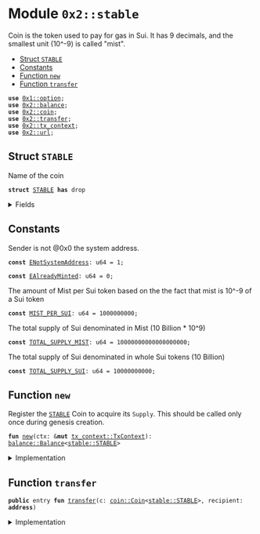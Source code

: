 
<a name="0x2_stable"></a>

# Module `0x2::stable`

Coin<OBC> is the token used to pay for gas in Sui.
It has 9 decimals, and the smallest unit (10^-9) is called "mist".


-  [Struct `STABLE`](#0x2_stable_STABLE)
-  [Constants](#@Constants_0)
-  [Function `new`](#0x2_stable_new)
-  [Function `transfer`](#0x2_stable_transfer)


<pre><code><b>use</b> <a href="">0x1::option</a>;
<b>use</b> <a href="balance.md#0x2_balance">0x2::balance</a>;
<b>use</b> <a href="coin.md#0x2_coin">0x2::coin</a>;
<b>use</b> <a href="transfer.md#0x2_transfer">0x2::transfer</a>;
<b>use</b> <a href="tx_context.md#0x2_tx_context">0x2::tx_context</a>;
<b>use</b> <a href="url.md#0x2_url">0x2::url</a>;
</code></pre>



<a name="0x2_stable_STABLE"></a>

## Struct `STABLE`

Name of the coin


<pre><code><b>struct</b> <a href="stable.md#0x2_stable_STABLE">STABLE</a> <b>has</b> drop
</code></pre>



<details>
<summary>Fields</summary>


<dl>
<dt>
<code>dummy_field: bool</code>
</dt>
<dd>

</dd>
</dl>


</details>

<a name="@Constants_0"></a>

## Constants


<a name="0x2_stable_ENotSystemAddress"></a>

Sender is not @0x0 the system address.


<pre><code><b>const</b> <a href="stable.md#0x2_stable_ENotSystemAddress">ENotSystemAddress</a>: u64 = 1;
</code></pre>



<a name="0x2_stable_EAlreadyMinted"></a>



<pre><code><b>const</b> <a href="stable.md#0x2_stable_EAlreadyMinted">EAlreadyMinted</a>: u64 = 0;
</code></pre>



<a name="0x2_stable_MIST_PER_SUI"></a>

The amount of Mist per Sui token based on the the fact that mist is
10^-9 of a Sui token


<pre><code><b>const</b> <a href="stable.md#0x2_stable_MIST_PER_SUI">MIST_PER_SUI</a>: u64 = 1000000000;
</code></pre>



<a name="0x2_stable_TOTAL_SUPPLY_MIST"></a>

The total supply of Sui denominated in Mist (10 Billion * 10^9)


<pre><code><b>const</b> <a href="stable.md#0x2_stable_TOTAL_SUPPLY_MIST">TOTAL_SUPPLY_MIST</a>: u64 = 10000000000000000000;
</code></pre>



<a name="0x2_stable_TOTAL_SUPPLY_SUI"></a>

The total supply of Sui denominated in whole Sui tokens (10 Billion)


<pre><code><b>const</b> <a href="stable.md#0x2_stable_TOTAL_SUPPLY_SUI">TOTAL_SUPPLY_SUI</a>: u64 = 10000000000;
</code></pre>



<a name="0x2_stable_new"></a>

## Function `new`

Register the <code><a href="stable.md#0x2_stable_STABLE">STABLE</a></code> Coin to acquire its <code>Supply</code>.
This should be called only once during genesis creation.


<pre><code><b>fun</b> <a href="stable.md#0x2_stable_new">new</a>(ctx: &<b>mut</b> <a href="tx_context.md#0x2_tx_context_TxContext">tx_context::TxContext</a>): <a href="balance.md#0x2_balance_Balance">balance::Balance</a>&lt;<a href="stable.md#0x2_stable_STABLE">stable::STABLE</a>&gt;
</code></pre>



<details>
<summary>Implementation</summary>


<pre><code><b>fun</b> <a href="stable.md#0x2_stable_new">new</a>(ctx: &<b>mut</b> TxContext): Balance&lt;<a href="stable.md#0x2_stable_STABLE">STABLE</a>&gt; {
    <b>assert</b>!(<a href="tx_context.md#0x2_tx_context_sender">tx_context::sender</a>(ctx) == @0x0, <a href="stable.md#0x2_stable_ENotSystemAddress">ENotSystemAddress</a>);
    <b>assert</b>!(<a href="tx_context.md#0x2_tx_context_epoch">tx_context::epoch</a>(ctx) == 0, <a href="stable.md#0x2_stable_EAlreadyMinted">EAlreadyMinted</a>);

    <b>let</b> (treasury, metadata) = <a href="coin.md#0x2_coin_create_currency">coin::create_currency</a>(
        <a href="stable.md#0x2_stable_STABLE">STABLE</a>{},
        9,
        b"<a href="stable.md#0x2_stable_STABLE">STABLE</a>",
        b"Stable",
        b"",
        <a href="_none">option::none</a>(),
        ctx
    );
    <a href="transfer.md#0x2_transfer_public_freeze_object">transfer::public_freeze_object</a>(metadata);
    <b>let</b> supply = <a href="coin.md#0x2_coin_treasury_into_supply">coin::treasury_into_supply</a>(treasury);
    <b>let</b> total_sui = <a href="balance.md#0x2_balance_increase_supply">balance::increase_supply</a>(&<b>mut</b> supply, <a href="stable.md#0x2_stable_TOTAL_SUPPLY_MIST">TOTAL_SUPPLY_MIST</a>);
    <a href="balance.md#0x2_balance_destroy_supply">balance::destroy_supply</a>(supply);
    total_sui
}
</code></pre>



</details>

<a name="0x2_stable_transfer"></a>

## Function `transfer`



<pre><code><b>public</b> entry <b>fun</b> <a href="transfer.md#0x2_transfer">transfer</a>(c: <a href="coin.md#0x2_coin_Coin">coin::Coin</a>&lt;<a href="stable.md#0x2_stable_STABLE">stable::STABLE</a>&gt;, recipient: <b>address</b>)
</code></pre>



<details>
<summary>Implementation</summary>


<pre><code><b>public</b> entry <b>fun</b> <a href="transfer.md#0x2_transfer">transfer</a>(c: <a href="coin.md#0x2_coin_Coin">coin::Coin</a>&lt;<a href="stable.md#0x2_stable_STABLE">STABLE</a>&gt;, recipient: <b>address</b>) {
    <a href="transfer.md#0x2_transfer_public_transfer">transfer::public_transfer</a>(c, recipient)
}
</code></pre>



</details>
